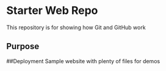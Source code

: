 # Starter Web Repo

This repository is for showing how Git and GitHub work

## Purpose
##Deployment
Sample website with plenty of files for demos